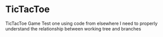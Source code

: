 # TicTacToe
TicTacToe Game Test one using code from elsewhere
I need to properly understand the relationship between working tree and branches

